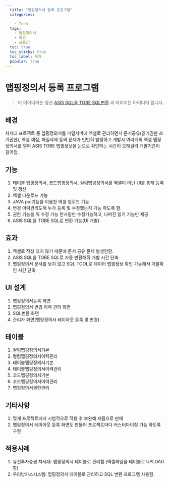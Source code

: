 ```yaml
---
  title: "맵핑정의서 등록 프로그램"
  categories:

    - Tech
  tags: 
    - 맵핑정의서
    - 증권
    - 금융IT
  toc: true
  toc_sticky: true
  toc_label: 목차
  popular: true
---
```

# **맵핑정의서 등록 프로그램**

> 이 이아디어는 앞선 [ASIS SQL을 TOBE SQL변환](https://py0777.github.io/tech/tech-sql-transfer/) 과 이어지는 아이디어 입니다.

## **배경**

차세대 프로젝트 중 맵핑정의서를 파일서버에 엑셀로 관리하면서 문서공유(읽기권한 쓰기권한), 엑셀 깨짐, 파일삭제 등의 문제가 빈빈히 발생하고 개발시 여러개의 엑셀 맵핑정의서를 열어 ASIS TOBE 맵핑정보을 눈으로 확인하는 시간이 오래걸려 개발기간이 길어짐.

## **기능**

1.  테이블 맵핑정의서, 코드맵핑정의서, 컬럼맵핑정의서를 엑셀이 아닌 UI를 통해 등록 및 갱신
2. 엑셀 다운로드 가능 
3.  JAVA poi기능을  이용한  엑셀 업로드  기능
4.  변경 이력관리도해 누가 등록 및 수정했는지 가능 하도록 함.
5.  권한 기능을 둬 수정 가능 한사람만 수정가능하고, 나머진 읽기 기능만 제공
6.  ASIS SQL을 TOBE SQL로 변환 가능(UI 개발)

## **효과**

1.  엑셀로 작성 되지 않기 때문에 문서 공유 문제 발생안함.
2.  ASIS SQL을 TOBE SQL로 자동 변환해줘 개발 시간 단축
3.  맵핑정의서 문서를 보지 않고 SQL TOOL로 데이터 맵핑정보 확인 가능해서 개발확인 시간 단축

## **UI 설계**

1.  맵핑정의서등록 화면
2.  맵핑정의서 변경 이력 관리 화면
3.  SQL변환 화면
4.  관리자 화면(맵핑정의서 레이아웃 등록 및 변경)

## **테이블**

1.  컬럼맵핑정의서기본
2.  컬럼맵핑정의서이력관리
3.  테이블맵핑정의서기본
4.  테이블맵핑정의서이력관리
5.  코드맵핑정의서기본
6.  코드맵핑정의서이력관리
7.  맵핑정의서권한관리

## **기타사항**

1.  몇개 프로젝트에서 시범적으로 적용 후 보완해 제품으로 판매
2.  맵핑정의서 레이아웃 등록 화면도 만들어 프로젝트마다 커스터마이징 가능 하도록 구현

## **적용사례**

1.  유진투자증권 차세대: 맵핑정의서 테이블로 관리함.(엑셀파일을 테이블로 UPLOAD 함)
2.  우리방카스시스템: 맵핑정의서 테이블로 관리하고 SQL 변환 프로그램 사용함.